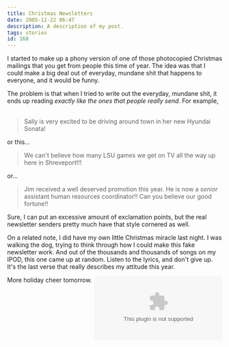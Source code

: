 ```yaml
---
title: Christmas Newsletters
date: 2005-12-22 06:47
description: A description of my post.
tags: stories
id: 168
---
```

I started to make up a phony version of one of those photocopied Christmas mailings that you get from people this time of year.  The idea was that I could make a big deal out of everyday, mundane shit that happens to everyone, and it would be funny.

The problem is that when I tried to write out the everyday, mundane shit, it ends up reading <i>exactly like the ones that people really send</i>.  For example,
<span class="spanEndPreview">&nbsp;</span><br /><br /><blockquote>Sally is very excited to be driving around town in her new Hyundai Sonata!</blockquote>

<p>or this...</p>

<blockquote>We can't believe how many LSU games we get on TV all the way up here in Shreveport!!!</blockquote>

<p>or...</p>

<blockquote>Jim received a well deserved promotion this year.  He is now a <i>senior</i> assistant human resources coordinator!!  Can you believe our good fortune!!</blockquote>

<p>Sure, I can put an excessive amount of exclamation points, but the real newsletter senders pretty much have that style cornered as well.

On a related note, I did have my own little Christmas miracle last night.  I was walking the dog, trying to think through how I could make this fake newsletter work.  And out of the thousands and thousands of songs on my IPOD, this one came up at random.  Listen to the lyrics, and don't give up.  It's the last verse that really describes my attitude this year.</p>

<embed NAME="nsplay" PLUGINSPAGE="http://www.microsoft.com/windows/mediaplayer/download/default.asp" SRC="/sound/HateYouForChristmas.mpa" TYPE="application/x-mplayer2"  AUTOSTART="0" SHOWCONTROLS="1" align="right"><noembed>Sorry.  Your browser does not support plug-ins for digital audio.</noembed>

<p>More holiday cheer tomorrow.</p>
</embed>